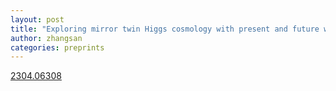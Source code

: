 ```yaml
---
layout: post
title: "Exploring mirror twin Higgs cosmology with present and future weak lensing surveys"
author: zhangsan
categories: preprints
---
```

[2304.06308][2304.06308]

[2304.06308]: https://arxiv.org/abs/2304.06308

